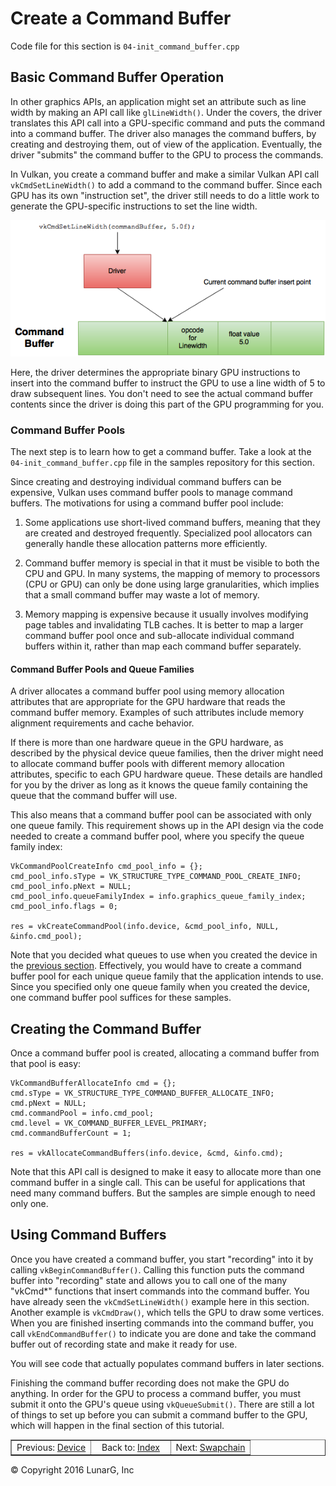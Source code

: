 # Create a Command Buffer

<link href="../css/lg_stylesheet.css" rel="stylesheet"></link>

Code file for this section is `04-init_command_buffer.cpp`

## Basic Command Buffer Operation

In other graphics APIs, an application might set an attribute such
as line width by making an API call like `glLineWidth()`.
Under the covers, the driver translates this API call into a GPU-specific
command and puts the command into a command buffer.
The driver also manages the command buffers, by creating and
destroying them, out of view of the application.
Eventually, the driver "submits" the command buffer to the
GPU to process the commands.

In Vulkan, you create a command buffer and make a similar Vulkan API
call `vkCmdSetLineWidth()` to add a command to the command buffer.
Since each GPU has its own "instruction set", the driver still needs
to do a little work to generate the GPU-specific instructions to set
the line width.

![Command Buffer Insert](../images/CommandBufferInsert.png)

Here, the driver determines the appropriate binary GPU instructions to
insert into the command buffer to instruct the GPU to use a line width
of 5 to draw subsequent lines.
You don't need to see the actual command buffer contents since the driver is doing this
part of the GPU programming for you.

### Command Buffer Pools

The next step is to learn how to get a command buffer.
Take a look at the `04-init_command_buffer.cpp` file in the samples
repository for this section.

Since creating and destroying individual command buffers can be
expensive, Vulkan uses command buffer pools to manage command buffers.
The motivations for using a command buffer pool include:

1. Some applications use short-lived command buffers, meaning that they are
created and destroyed frequently.
Specialized pool allocators can generally handle these allocation patterns more efficiently.

1. Command buffer memory is special in that it must be visible to
both the CPU and GPU.
In many systems, the mapping of memory to processors (CPU or GPU)
can only be done using large granularities, which implies that a small
command buffer may waste a lot of memory.

1. Memory mapping is expensive because it usually involves
modifying page tables and invalidating TLB caches.
It is better to map a larger command buffer pool once and sub-allocate
individual command buffers within it, rather than map each command
buffer separately.

#### Command Buffer Pools and Queue Families

A driver allocates a command buffer pool using memory allocation
attributes that are appropriate for the GPU hardware that reads
the command buffer memory.
Examples of such attributes include memory alignment requirements
and cache behavior.

If there is more than one hardware queue in the GPU hardware,
as described by the physical device queue families, then
the driver might need to allocate command buffer pools with
different memory allocation attributes, specific to each GPU
hardware queue.
These details are handled for you by the driver as long as it
knows the queue family containing the queue that the command buffer will use.

This also means that a command buffer pool can be associated with only one
queue family.
This requirement shows up in the API design via the code needed to create a command
buffer pool, where you specify the queue family index:

    VkCommandPoolCreateInfo cmd_pool_info = {};
    cmd_pool_info.sType = VK_STRUCTURE_TYPE_COMMAND_POOL_CREATE_INFO;
    cmd_pool_info.pNext = NULL;
    cmd_pool_info.queueFamilyIndex = info.graphics_queue_family_index;
    cmd_pool_info.flags = 0;

    res = vkCreateCommandPool(info.device, &cmd_pool_info, NULL, &info.cmd_pool);

Note that you decided what queues to use when you created the device
in the [previous section](03-init_device.html).
Effectively, you would have to create a command buffer pool for
each unique queue family that the application intends to use.
Since you specified only one queue family when you created the device,
one command buffer pool suffices for these samples.

## Creating the Command Buffer

Once a command buffer pool is created, allocating a command buffer
from that pool is easy:

    VkCommandBufferAllocateInfo cmd = {};
    cmd.sType = VK_STRUCTURE_TYPE_COMMAND_BUFFER_ALLOCATE_INFO;
    cmd.pNext = NULL;
    cmd.commandPool = info.cmd_pool;
    cmd.level = VK_COMMAND_BUFFER_LEVEL_PRIMARY;
    cmd.commandBufferCount = 1;

    res = vkAllocateCommandBuffers(info.device, &cmd, &info.cmd);

Note that this API call is designed to make it easy to allocate
more than one command buffer in a single call.
This can be useful for applications that need many command buffers.
But the samples are simple enough to need only one.

## Using Command Buffers

Once you have created a command buffer, you start "recording" into it by calling
`vkBeginCommandBuffer()`.
Calling this function puts the command buffer into "recording" state and allows you
to call one of the many "vkCmd*" functions that insert commands into the command buffer.
You have already seen the `vkCmdSetLineWidth()` example here in this section.
Another example is `vkCmdDraw()`, which tells the GPU to draw some vertices.
When you are finished inserting commands into the command buffer, you call
`vkEndCommandBuffer()` to indicate you are done and take the command buffer out
of recording state and make it ready for use.

You will see code that actually populates command buffers in later sections.

Finishing the command buffer recording does not make the GPU do anything.
In order for the GPU to process a command buffer, you must submit it onto the GPU's
queue using `vkQueueSubmit()`.
There are still a lot of things to set up before you can submit a command
buffer to the GPU, which will happen in the final section of this tutorial.

<table border="1" width="100%">
    <tr>
        <td align="center" width="33%">Previous: <a href="03-init_device.html" title="Prev">Device</a></td>
        <td align="center" width="33%">Back to: <a href="index.html" title="Index">Index</a></td>
        <td align="center" width="33%">Next: <a href="05-init_swapchain.html" title="Next">Swapchain</a></td>
    </tr>
</table>
<footer>&copy; Copyright 2016 LunarG, Inc</footer>
